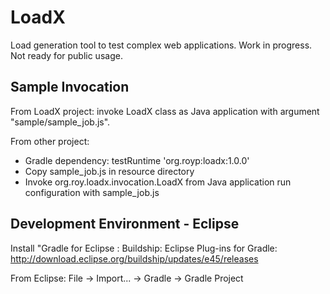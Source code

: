 # LoadX
Load generation tool to test complex web applications. Work in progress. Not ready for public usage.

## Sample Invocation

From LoadX project: invoke LoadX class as Java application with argument "sample/sample_job.js".

From other project:
  - Gradle dependency:   testRuntime 'org.royp:loadx:1.0.0'
  - Copy sample_job.js in resource directory
  - Invoke org.roy.loadx.invocation.LoadX from Java application run configuration with sample_job.js

## Development Environment - Eclipse
Install "Gradle for Eclipse : Buildship: Eclipse Plug-ins for Gradle:
    http://download.eclipse.org/buildship/updates/e45/releases

From Eclipse:
    File -> Import... -> Gradle -> Gradle Project